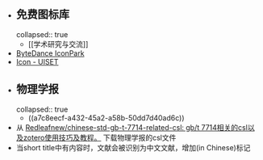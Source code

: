 - ## 免费图标库
  collapsed:: true
	- [[学术研究与交流]]
- [ByteDance IconPark](https://iconpark.oceanengine.com/official)
- [Icon - UISET](https://www.uiset.com/icon)
- ## 物理学报
  collapsed:: true
	- ((a7c8eecf-a432-45a2-a58b-50dd7d40ad6c))
- 从 [Redleafnew/chinese-std-gb-t-7714-related-csl: gb/t 7714相关的csl以及zotero使用技巧及教程。](https://github.Com/redleafnew/chinese-std-gb-t-7714-related-csl#104acta-physica-sinicacsl) 下载物理学报的csl文件
- 当short title中有内容时，文献会被识别为中文文献，增加(in Chinese)标记